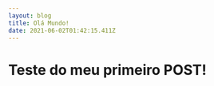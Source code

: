 ```yaml
---
layout: blog
title: Olá Mundo!
date: 2021-06-02T01:42:15.411Z
---
```

# Teste do meu primeiro **POST!**